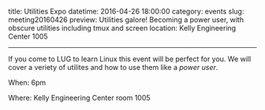 title: Utilities Expo
datetime: 2016-04-26 18:00:00
category: events
slug: meeting20160426
preview: Utilities galore! Becoming a power user, with obscure utilities including tmux and screen
location: Kelly Engineering Center 1005

---

If you come to LUG to learn Linux this event will be perfect for you. We will cover a veriety of utilites and how to use them like a _power user_.

When: 6pm

Where: Kelly Engineering Center room 1005

